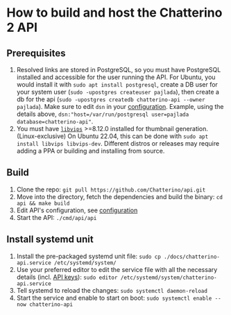 # How to build and host the Chatterino 2 API

## Prerequisites

1. Resolved links are stored in PostgreSQL, so you must have PostgreSQL installed and accessible for the user running the API. For Ubuntu, you would install it with `sudo apt install postgresql`, create a DB user for your system user (`sudo -upostgres createuser pajlada`), then create a db for the api (`sudo -upostgres createdb chatterino-api --owner pajlada`). Make sure to edit `dsn` in your [configuration](./config.md). Example, using the details above, `dsn:"host=/var/run/postgresql user=pajlada database=chatterino-api"`.
2. You must have [`libvips`](https://github.com/libvips/libvips) >=8.12.0 installed for thumbnail generation. (Linux-exclusive)
   On Ubuntu 22.04, this can be done with `sudo apt install libvips libvips-dev`.
   Different distros or releases may require adding a PPA or building and installing from source.

## Build

1. Clone the repo: `git pull https://github.com/Chatterino/api.git`
1. Move into the directory, fetch the dependencies and build the binary: `cd api && make build`
1. Edit API's configuration, see [configuration](./config.md)
1. Start the API: `./cmd/api/api`

## Install systemd unit

1. Install the pre-packaged systemd unit file: `sudo cp ./docs/chatterino-api.service /etc/systemd/system/`
1. Use your preferred editor to edit the service file with all the necessary details (incl. [API keys](./apikeys.md)): `sudo editor /etc/systemd/system/chatterino-api.service`
1. Tell systemd to reload the changes: `sudo systemctl daemon-reload`
1. Start the service and enable to start on boot: `sudo systemctl enable --now chatterino-api`
